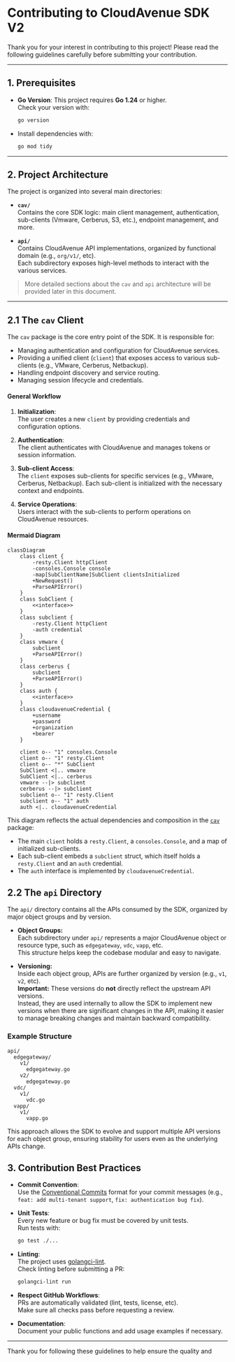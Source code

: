# Contributing to CloudAvenue SDK V2

Thank you for your interest in contributing to this project! Please read the following guidelines carefully before submitting your contribution.

---

## 1. Prerequisites

- **Go Version**: This project requires **Go 1.24** or higher.  
  Check your version with:

  ```sh
  go version
  ```

- Install dependencies with:

  ```sh
  go mod tidy
  ```

---

## 2. Project Architecture

The project is organized into several main directories:

- **`cav/`**  
  Contains the core SDK logic: main client management, authentication, sub-clients (Vmware, Cerberus, S3, etc.), endpoint management, and more.

- **`api/`**  
  Contains CloudAvenue API implementations, organized by functional domain (e.g., `org/v1/`, etc).  
  Each subdirectory exposes high-level methods to interact with the various services.

> More detailed sections about the `cav` and `api` architecture will be provided later in this document.

---

## 2.1 The `cav` Client

The `cav` package is the core entry point of the SDK. It is responsible for:

- Managing authentication and configuration for CloudAvenue services.
- Providing a unified client (`client`) that exposes access to various sub-clients (e.g., VMware, Cerberus, Netbackup).
- Handling endpoint discovery and service routing.
- Managing session lifecycle and credentials.

#### General Workflow

1. **Initialization**:  
   The user creates a new `client` by providing credentials and configuration options.

2. **Authentication**:  
   The client authenticates with CloudAvenue and manages tokens or session information.

3. **Sub-client Access**:  
   The `client` exposes sub-clients for specific services (e.g., VMware, Cerberus, Netbackup). Each sub-client is initialized with the necessary context and endpoints.

4. **Service Operations**:  
   Users interact with the sub-clients to perform operations on CloudAvenue resources.

#### Mermaid Diagram

```mermaid
classDiagram
    class client {
        -resty.Client httpClient
        -consoles.Console console
        -map[SubClientName]SubClient clientsInitialized
        +NewRequest()
        +ParseAPIError()
    }
    class SubClient {
        <<interface>>
    }
    class subclient {
        -resty.Client httpClient
        -auth credential
    }
    class vmware {
        subclient
        +ParseAPIError()
    }
    class cerberus {
        subclient
        +ParseAPIError()
    }
    class auth {
        <<interface>>
    }
    class cloudavenueCredential {
        +username
        +password
        +organization
        +bearer
    }

    client o-- "1" consoles.Console
    client o-- "1" resty.Client
    client o-- "*" SubClient
    SubClient <|.. vmware
    SubClient <|.. cerberus
    vmware --|> subclient
    cerberus --|> subclient
    subclient o-- "1" resty.Client
    subclient o-- "1" auth
    auth <|.. cloudavenueCredential
```

This diagram reflects the actual dependencies and composition in the [`cav`](cav) package:  

- The main `client` holds a `resty.Client`, a `consoles.Console`, and a map of initialized sub-clients.
- Each sub-client embeds a `subclient` struct, which itself holds a `resty.Client` and an `auth` credential.
- The `auth` interface is implemented by `cloudavenueCredential`.

## 2.2 The `api` Directory

The `api/` directory contains all the APIs consumed by the SDK, organized by major object groups and by version.

- **Object Groups:**  
  Each subdirectory under `api/` represents a major CloudAvenue object or resource type, such as `edgegateway`, `vdc`, `vapp`, etc.  
  This structure helps keep the codebase modular and easy to navigate.

- **Versioning:**  
  Inside each object group, APIs are further organized by version (e.g., `v1`, `v2`, etc).  
  **Important:** These versions do **not** directly reflect the upstream API versions.  
  Instead, they are used internally to allow the SDK to implement new versions when there are significant changes in the API, making it easier to manage breaking changes and maintain backward compatibility.

### Example Structure

```
api/
  edgegateway/
    v1/
      edgegateway.go
    v2/
      edgegateway.go
  vdc/
    v1/
      vdc.go
  vapp/
    v1/
      vapp.go
```

This approach allows the SDK to evolve and support multiple API versions for each object group, ensuring stability for users even as the underlying APIs change.

## 3. Contribution Best Practices

- **Commit Convention**:  
  Use the [Conventional Commits](https://www.conventionalcommits.org/en/v1.0.0/) format for your commit messages (e.g., `feat: add multi-tenant support`, `fix: authentication bug fix`).

- **Unit Tests**:  
  Every new feature or bug fix must be covered by unit tests.  
  Run tests with:

  ```sh
  go test ./...
  ```

- **Linting**:  
  The project uses [golangci-lint](https://golangci-lint.run/).  
  Check linting before submitting a PR:

  ```sh
  golangci-lint run
  ```

- **Respect GitHub Workflows**:  
  PRs are automatically validated (lint, tests, license, etc).  
  Make sure all checks pass before requesting a review.

- **Documentation**:  
  Document your public functions and add usage examples if necessary.

---

Thank you for following these guidelines to help ensure the quality and
